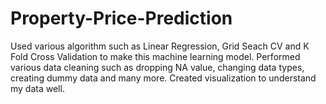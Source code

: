 # Property-Price-Prediction
Used various algorithm such as Linear Regression, Grid Seach CV and K Fold Cross Validation to make this machine learning model. 
Performed various data cleaning such as dropping NA value, changing data types, creating dummy data and many more.
Created visualization to understand my data well.
